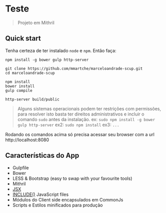 # Teste

> Projeto em Mithril

## Quick start

Tenha certeza de ter instalado `node` e `npm`. Então faça:

```
npm install -g bower gulp http-server

git clone https://github.com/mmartche/marceloandrade-scup.git
cd marceloandrade-scup

npm install
bower install
gulp compile

http-server build/public
```
> Alguns sistemas operacionais podem ter restrições com permissões, para resolver isto basta ter direitos administrativos e incluir o comando `sudo` antes da instalação.
> ex: `sudo npm install -g bower gulp http-server`
ex2: `sudo npm install`
ex3: `...`

Rodando os comandos acima só precisa acessar seu browser com a url http://localhost:8080


## Características do App

* Gulpfile
* Bower
* LESS & Bootstrap (easy to swap with your favourite tools)
* Mithril
* [JSX](http://lhorie.github.io/mithril/tools.html)
* [INCLUDE()](https://github.com/ng-vu/gulp-include-js) JavaScript files
* Módulos do Client side encapsulados em CommonJs
* Scripts e Estilos minificados para produção

